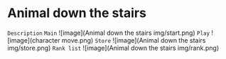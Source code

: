 # Animal down the stairs
`Description`
`Main`
![image](Animal down the stairs img/start.png)
`Play`
![image](character move.png)
`Store`
![image](Animal down the stairs img/store.png)
`Rank list`
![image](Animal down the stairs img/rank.png)
